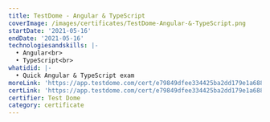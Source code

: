 ```yaml
---
title: TestDome - Angular & TypeScript
coverImage: /images/certificates/TestDome-Angular-&-TypeScript.png
startDate: '2021-05-16'
endDate: '2021-05-16'
technologiesandskills: |-
  • Angular<br>
  • TypeScript<br>
whatidid: |-
  • Quick Angular & TypeScript exam
moreLink: 'https://app.testdome.com/cert/e79849dfee334425ba2dd179e1a6880a'
certLink: 'https://app.testdome.com/cert/e79849dfee334425ba2dd179e1a6880a'
certifier: Test Dome
category: certificate
---
```

